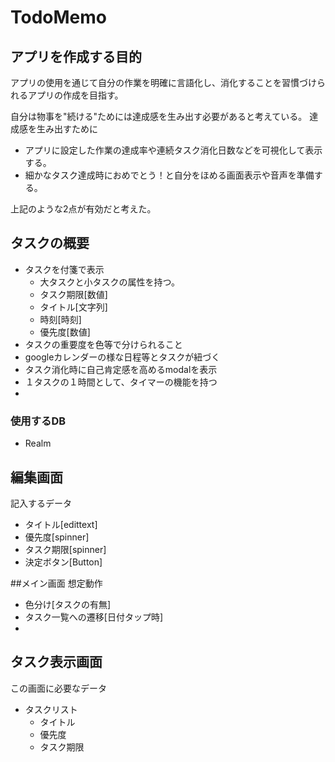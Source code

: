 # TodoMemo

## アプリを作成する目的
アプリの使用を通じて自分の作業を明確に言語化し、消化することを習慣づけられるアプリの作成を目指す。

自分は物事を"続ける"ためには達成感を生み出す必要があると考えている。
達成感を生み出すために

* アプリに設定した作業の達成率や連続タスク消化日数などを可視化して表示する。
* 細かなタスク達成時におめでとう！と自分をほめる画面表示や音声を準備する。

上記のような2点が有効だと考えた。

 ## タスクの概要
- タスクを付箋で表示
  - 大タスクと小タスクの属性を持つ。
  - タスク期限[数値]
  - タイトル[文字列]
  - 時刻[時刻]
  - 優先度[数値]
- タスクの重要度を色等で分けられること
- googleカレンダーの様な日程等とタスクが紐づく
- タスク消化時に自己肯定感を高めるmodalを表示
- １タスクの１時間として、タイマーの機能を持つ
-
### 使用するDB
 * Realm

## 編集画面
記入するデータ
- タイトル[edittext]
- 優先度[spinner]
- タスク期限[spinner]
- 決定ボタン[Button]

##メイン画面
想定動作
- 色分け[タスクの有無]
- タスク一覧への遷移[日付タップ時]
-

## タスク表示画面
この画面に必要なデータ
- タスクリスト
    - タイトル
    - 優先度
    - タスク期限
